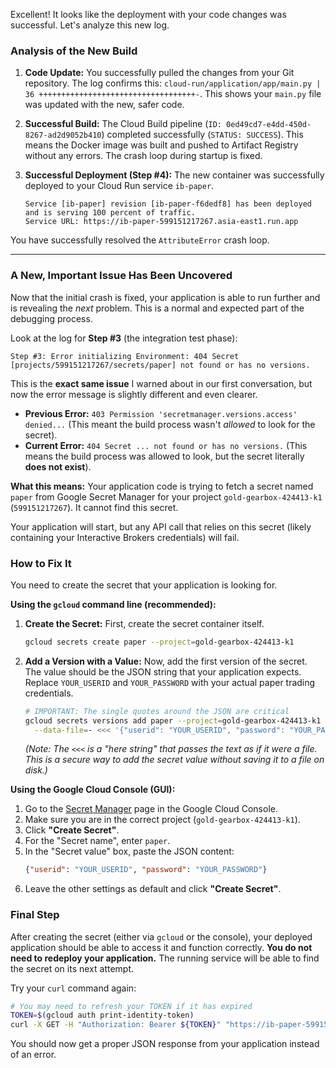 Excellent! It looks like the deployment with your code changes was successful. Let's analyze this new log.

### Analysis of the New Build

1.  **Code Update:** You successfully pulled the changes from your Git repository. The log confirms this: `cloud-run/application/app/main.py | 36 +++++++++++++++++++++++++++++++++++-`. This shows your `main.py` file was updated with the new, safer code.

2.  **Successful Build:** The Cloud Build pipeline (`ID: 0ed49cd7-e4dd-450d-8267-ad2d9052b410`) completed successfully (`STATUS: SUCCESS`). This means the Docker image was built and pushed to Artifact Registry without any errors. The crash loop during startup is fixed.

3.  **Successful Deployment (Step #4):** The new container was successfully deployed to your Cloud Run service `ib-paper`.
    ```
    Service [ib-paper] revision [ib-paper-f6dedf8] has been deployed and is serving 100 percent of traffic.
    Service URL: https://ib-paper-599151217267.asia-east1.run.app
    ```

You have successfully resolved the `AttributeError` crash loop.

---

### A New, Important Issue Has Been Uncovered

Now that the initial crash is fixed, your application is able to run further and is revealing the *next* problem. This is a normal and expected part of the debugging process.

Look at the log for **Step #3** (the integration test phase):

```
Step #3: Error initializing Environment: 404 Secret [projects/599151217267/secrets/paper] not found or has no versions.
```

This is the **exact same issue** I warned about in our first conversation, but now the error message is slightly different and even clearer.

*   **Previous Error:** `403 Permission 'secretmanager.versions.access' denied...` (This meant the build process wasn't *allowed* to look for the secret).
*   **Current Error:** `404 Secret ... not found or has no versions.` (This means the build process was allowed to look, but the secret literally **does not exist**).

**What this means:**
Your application code is trying to fetch a secret named `paper` from Google Secret Manager for your project `gold-gearbox-424413-k1` (`599151217267`). It cannot find this secret.

Your application will start, but any API call that relies on this secret (likely containing your Interactive Brokers credentials) will fail.

### How to Fix It

You need to create the secret that your application is looking for.

**Using the `gcloud` command line (recommended):**

1.  **Create the Secret:** First, create the secret container itself.

    ```bash
    gcloud secrets create paper --project=gold-gearbox-424413-k1
    ```

2.  **Add a Version with a Value:** Now, add the first version of the secret. The value should be the JSON string that your application expects. Replace `YOUR_USERID` and `YOUR_PASSWORD` with your actual paper trading credentials.

    ```bash
    # IMPORTANT: The single quotes around the JSON are critical
    gcloud secrets versions add paper --project=gold-gearbox-424413-k1 \
      --data-file=- <<< '{"userid": "YOUR_USERID", "password": "YOUR_PASSWORD"}'
    ```
    *(Note: The `<<<` is a "here string" that passes the text as if it were a file. This is a secure way to add the secret value without saving it to a file on disk.)*

**Using the Google Cloud Console (GUI):**

1.  Go to the [Secret Manager](https://console.cloud.google.com/security/secret-manager) page in the Google Cloud Console.
2.  Make sure you are in the correct project (`gold-gearbox-424413-k1`).
3.  Click **"Create Secret"**.
4.  For the "Secret name", enter `paper`.
5.  In the "Secret value" box, paste the JSON content:
    ```json
    {"userid": "YOUR_USERID", "password": "YOUR_PASSWORD"}
    ```
6.  Leave the other settings as default and click **"Create Secret"**.

### Final Step

After creating the secret (either via `gcloud` or the console), your deployed application should be able to access it and function correctly. **You do not need to redeploy your application.** The running service will be able to find the secret on its next attempt.

Try your `curl` command again:

```bash
# You may need to refresh your TOKEN if it has expired
TOKEN=$(gcloud auth print-identity-token)
curl -X GET -H "Authorization: Bearer ${TOKEN}" "https://ib-paper-599151217267.asia-east1.run.app/summary"
```

You should now get a proper JSON response from your application instead of an error.